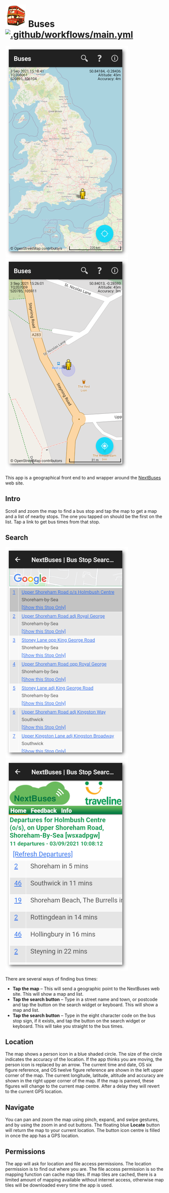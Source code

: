 # ![Logo](src/main/res/drawable-hdpi/ic_launcher.png) Buses [![.github/workflows/main.yml](https://github.com/billthefarmer/crossword/workflows/.github/workflows/main.yml/badge.svg)](https://github.com/billthefarmer/buses/actions)

![Buses](https://github.com/billthefarmer/billthefarmer.github.io/raw/master/images/Buses.png) ![Zoom](https://github.com/billthefarmer/billthefarmer.github.io/raw/master/images/Buses-zoom.png)

This app is a geographical front end to and wrapper around
the [NextBuses](https://nextbuses.mobi/) web site.

## Intro
Scroll and zoom the map to find a bus stop and tap the map to get a
map and a list of nearby stops. The one you tapped on should be the
first on the list. Tap a link to get bus times from that stop.

## Search

![Stops](https://github.com/billthefarmer/billthefarmer.github.io/raw/master/images/Buses-stops.png) ![Times](https://github.com/billthefarmer/billthefarmer.github.io/raw/master/images/Buses-times.png)

There are several ways of finding bus times:

 * **Tap the map** &ndash; This will send a geographic point to the
    NextBuses web site. This will show a map and list.
 * **Tap the search button** &ndash; Type in a street name and town, or
    postcode and tap the button on the search widget or keyboard. This
    will show a map and list.
 * **Tap the search button** &ndash; Type in the eight character
    code on the bus stop sign, if it exists, and tap the button on the
    search widget or keyboard. This will take you straight to the bus
    times.

## Location
The map shows a person icon in a blue shaded circle. The size of the
circle indicates the accuracy of the location. If the app thinks you
are moving, the person icon is replaced by an arrow. The current time
and date, OS six figure reference, and OS twelve figure reference are
shown in the left upper corner of the map. The current longitude,
latitude, altitude and accuracy are shown in the right upper corner of
the map. If the map is panned, these figures will change to the
current map centre. After a delay they will revert to the current GPS
location.

## Navigate
You can pan and zoom the map using pinch, expand, and swipe gestures,
and by using the zoom in and out buttons. The floating blue **Locate**
button will return the map to your current location. The button icon
centre is filled in once the app has a GPS location.

## Permissions
The app will ask for location and file access permissions. The
location permission is to find out where you are. The file access
permission is so the mapping function can cache map tiles. If map
tiles are cached, there is a limited amount of mapping available
without internet access, otherwise map tiles will be downloaded every
time the app is used.

